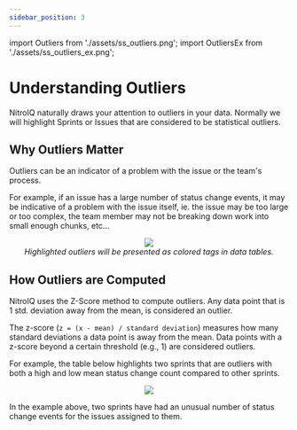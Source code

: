 ```yaml
---
sidebar_position: 3
---
```


import Outliers from './assets/ss_outliers.png';
import OutliersEx from './assets/ss_outliers_ex.png';

# Understanding Outliers

NitroIQ naturally draws your attention to outliers in your data. Normally we will highlight Sprints or Issues that are considered to be statistical outliers.

## Why Outliers Matter

Outliers can be an indicator of a problem with the issue or the team's process.

For example, if an issue has a large number of status change events, it may be indicative of a problem with the issue itself, ie. the issue may be too large or too complex, the team member may not be breaking down work into small enough chunks, etc...

<div align="center">
<img src={Outliers} className="doc_image"/>
<br/>
<i>Highlighted outliers will be presented as colored tags in data tables.</i> 
</div>

## How Outliers are Computed

NitroIQ uses the Z-Score method to compute outliers. Any data point that is 1 std. deviation away from the mean, is considered an outlier.

The z-score (`z = (x - mean) / standard deviation`) measures how many standard deviations a data point is away from the mean. Data points with a z-score beyond a certain threshold (e.g., 1) are considered outliers.

For example, the table below highlights two sprints that are outliers with both a high and low mean status change count compared to other sprints.

<div align="center">
<img src={OutliersEx} className="doc_image"/>
</div>

In the example above, two sprints have had an unusual number of status change events for the issues assigned to them.
